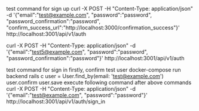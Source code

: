 test command for sign up
curl -X POST -H "Content-Type: application/json" -d '{"email":"test@example.com", "password":"password", "password_confirmation":"password", "confirm_success_url":"http://localhost:3000/confirmation_success"}' http://localhost:3001/api/v1/auth


curl -X POST -H "Content-Type: application/json" -d '{"email":"test5@example.com", "password":"password", "password_confirmation":"password"}' http://localhost:3001/api/v1/auth

test command for sign in
firstly, confirm test user
docker-compose run backend rails c
user = User.find_by(email: 'test@example.com')
user.confirm
user.save
execute following command after above commands
curl -X POST -H "Content-Type: application/json" -d '{"email":"test@example.com", "password":"password"}' http://localhost:3001/api/v1/auth/sign_in




